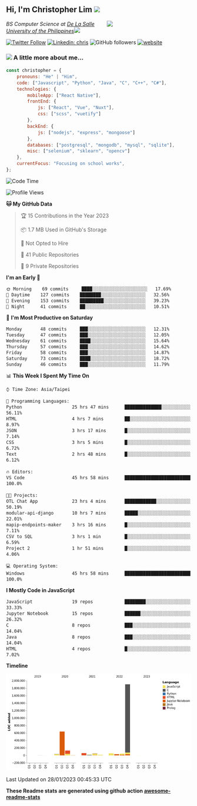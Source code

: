 <h2>Hi, I'm Christopher Lim <img src="https://media3.giphy.com/media/r3SVtaGUukD5V6UjzP/giphy.gif" width="50" /></h2>
<img align='right' src="https://media.giphy.com/media/M9gbBd9nbDrOTu1Mqx/giphy.gif" width="230">
<p><em>BS Computer Science at <a href="https://www.dlsu.edu.ph/">De La Salle University of the Philippines</a><img src="https://media.giphy.com/media/WUlplcMpOCEmTGBtBW/giphy.gif" width="30"> 
</em></p>

[![Twitter Follow](https://img.shields.io/twitter/follow/ClovesJL?label=Follow)](https://twitter.com/intent/follow?screen_name=ClovesJL)
[![Linkedin: chris](https://img.shields.io/badge/-chris-blue?style=flat-square&logo=Linkedin&logoColor=white&link=https://www.linkedin.com/in/christopher-lim-122831183/)](https://www.linkedin.com/in/christopher-lim-122831183/)
![GitHub followers](https://img.shields.io/github/followers/cc-visionary?label=Follow&style=social)
[![website](https://img.shields.io/badge/Website-46a2f1.svg?&style=flat-square&logo=Google-Chrome&logoColor=white&link=http://christopherlim.surge.sh/)](http://christopherlim.surge.sh/)

### <img src="https://media.giphy.com/media/VgCDAzcKvsR6OM0uWg/giphy.gif" width="50"> A little more about me...  

```javascript
const christopher = {
    pronouns: "He" | "Him",
    code: ["Javascript", "Python", "Java", "C", "C++", "C#"],
    technologies: {
        mobileApp: ["React Native"],
        frontEnd: {
            js: ["React", "Vue", "Nuxt"],
            css: ["scss", "vuetify"]
        },
        backEnd: {
            js: ["nodejs", "express", "mongoose"]
        },
        databases: ["postgresql", "mongodb", "mysql", "sqlite"],
        misc: ["selenium", "sklearn", "opencv"]
    },
    currentFocus: "Focusing on school works",
};
```

<!--START_SECTION:waka-->
![Code Time](http://img.shields.io/badge/Code%20Time-625%20hrs%209%20mins-blue)

![Profile Views](http://img.shields.io/badge/Profile%20Views-9-blue)

**🐱 My GitHub Data** 

> 🏆 15 Contributions in the Year 2023
 > 
> 📦 1.7 MB Used in GitHub's Storage 
 > 
> 🚫 Not Opted to Hire
 > 
> 📜 41 Public Repositories 
 > 
> 🔑 9 Private Repositories  
 > 
**I'm an Early 🐤** 

```text
🌞 Morning    69 commits     ████░░░░░░░░░░░░░░░░░░░░░   17.69% 
🌆 Daytime    127 commits    ████████░░░░░░░░░░░░░░░░░   32.56% 
🌃 Evening    153 commits    █████████░░░░░░░░░░░░░░░░   39.23% 
🌙 Night      41 commits     ██░░░░░░░░░░░░░░░░░░░░░░░   10.51%

```
📅 **I'm Most Productive on Saturday** 

```text
Monday       48 commits     ███░░░░░░░░░░░░░░░░░░░░░░   12.31% 
Tuesday      47 commits     ███░░░░░░░░░░░░░░░░░░░░░░   12.05% 
Wednesday    61 commits     ████░░░░░░░░░░░░░░░░░░░░░   15.64% 
Thursday     57 commits     ███░░░░░░░░░░░░░░░░░░░░░░   14.62% 
Friday       58 commits     ███░░░░░░░░░░░░░░░░░░░░░░   14.87% 
Saturday     73 commits     ████░░░░░░░░░░░░░░░░░░░░░   18.72% 
Sunday       46 commits     ███░░░░░░░░░░░░░░░░░░░░░░   11.79%

```


📊 **This Week I Spent My Time On** 

```text
⌚︎ Time Zone: Asia/Taipei

💬 Programming Languages: 
Python                   25 hrs 47 mins      ██████████████░░░░░░░░░░░   56.11% 
HTML                     4 hrs 7 mins        ██░░░░░░░░░░░░░░░░░░░░░░░   8.97% 
JSON                     3 hrs 17 mins       █░░░░░░░░░░░░░░░░░░░░░░░░   7.14% 
CSS                      3 hrs 5 mins        █░░░░░░░░░░░░░░░░░░░░░░░░   6.72% 
Text                     2 hrs 48 mins       █░░░░░░░░░░░░░░░░░░░░░░░░   6.12%

🔥 Editors: 
VS Code                  45 hrs 58 mins      █████████████████████████   100.0%

🐱‍💻 Projects: 
OTL Chat App             23 hrs 4 mins       ████████████░░░░░░░░░░░░░   50.19% 
modular-api-django       10 hrs 7 mins       █████░░░░░░░░░░░░░░░░░░░░   22.01% 
mapip-endpoints-maker    3 hrs 16 mins       █░░░░░░░░░░░░░░░░░░░░░░░░   7.11% 
CSV to SQL               3 hrs 1 min         █░░░░░░░░░░░░░░░░░░░░░░░░   6.59% 
Project 2                1 hr 51 mins        █░░░░░░░░░░░░░░░░░░░░░░░░   4.06%

💻 Operating System: 
Windows                  45 hrs 58 mins      █████████████████████████   100.0%

```

**I Mostly Code in JavaScript** 

```text
JavaScript               19 repos            ████████░░░░░░░░░░░░░░░░░   33.33% 
Jupyter Notebook         15 repos            ██████░░░░░░░░░░░░░░░░░░░   26.32% 
C                        8 repos             ███░░░░░░░░░░░░░░░░░░░░░░   14.04% 
Java                     8 repos             ███░░░░░░░░░░░░░░░░░░░░░░   14.04% 
HTML                     4 repos             █░░░░░░░░░░░░░░░░░░░░░░░░   7.02%

```


**Timeline**

![Chart not found](https://raw.githubusercontent.com/cc-visionary/cc-visionary/master/charts/bar_graph.png) 


 Last Updated on 28/01/2023 00:45:33 UTC
<!--END_SECTION:waka-->

**These Readme stats are generated using github action [awesome-readme-stats](https://github.com/anmol098/waka-readme-stats)**
